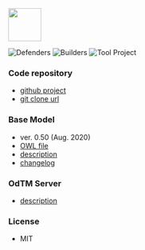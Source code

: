 
<img src="assets/images/common/owasp_level_incubator.svg" width="66">

![Defenders](assets/images/common/owasp_defenders.svg)
![Builders](assets/images/common/owasp_builders.svg)
![Tool Project](assets/images/common/owasp_tool_project.svg)

### Code repository

* [github project](https://github.com/OWASP/OdTM/)
* [git clone url](https://github.com/OWASP/OdTM.git)

### Base Model

* ver. 0.50 (Aug. 2020)
* [OWL file](https://github.com/OWASP/OdTM/blob/master/OdTMBaseThreatModel.owl)
* [description](https://github.com/OWASP/OdTM/blob/master/docs/BASEMODEL.md)
* [changelog](https://github.com/OWASP/OdTM/blob/master/docs/BASEMODEL_changelog.md)

### OdTM Server

* [description](https://github.com/nets4geeks/OdTM/tree/master/applications/OdTMServer/README.md)

### License

* MIT
